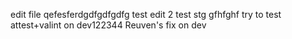 
edit file qefesferdgdfgdfgdfg test
edit 2
test stg
gfhfghf
try to test attest+valint on dev122344
Reuven's fix on dev
